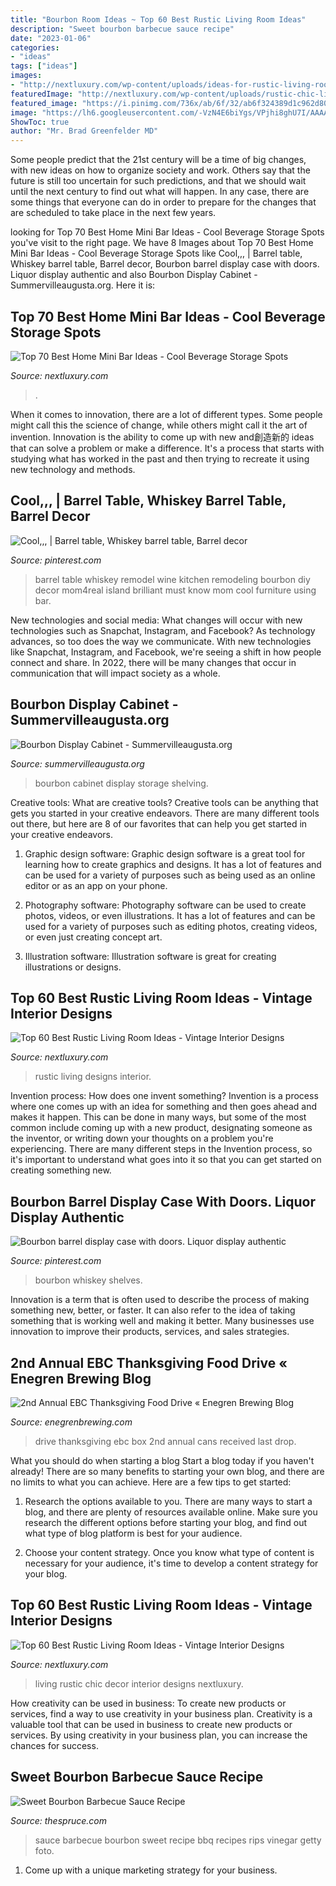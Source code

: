 ```yaml
---
title: "Bourbon Room Ideas ~ Top 60 Best Rustic Living Room Ideas"
description: "Sweet bourbon barbecue sauce recipe"
date: "2023-01-06"
categories:
- "ideas"
tags: ["ideas"]
images:
- "http://nextluxury.com/wp-content/uploads/ideas-for-rustic-living-room-designs.jpg"
featuredImage: "http://nextluxury.com/wp-content/uploads/rustic-chic-living-room-ideas.jpg"
featured_image: "https://i.pinimg.com/736x/ab/6f/32/ab6f324389d1c962d804dec66ef7c233.jpg"
image: "https://lh6.googleusercontent.com/-VzN4E6biYgs/VPjhi8ghU7I/AAAAAAABje8/vA0FtFLgKb0/w1665-h1249-no/IMG_20150101_140553.jpg"
ShowToc: true
author: "Mr. Brad Greenfelder MD"
---
```



Some people predict that the 21st century will be a time of big changes, with new ideas on how to organize society and work. Others say that the future is still too uncertain for such predictions, and that we should wait until the next century to find out what will happen. In any case, there are some things that everyone can do in order to prepare for the changes that are scheduled to take place in the next few years.

	

		
looking for Top 70 Best Home Mini Bar Ideas - Cool Beverage Storage Spots you've visit to the right page. We have 8 Images about Top 70 Best Home Mini Bar Ideas - Cool Beverage Storage Spots like Cool,,, | Barrel table, Whiskey barrel table, Barrel decor, Bourbon barrel display case with doors. Liquor display authentic and also Bourbon Display Cabinet - Summervilleaugusta.org. Here it is:
		
    
## Top 70 Best Home Mini Bar Ideas - Cool Beverage Storage Spots

<img loading=lazy src="https://nextluxury.com/wp-content/uploads/modern-mini-bar-ideas.jpg" onerror="this.onerror=null;this.src='https://tse4.mm.bing.net/th?id=OIP.KpME2ECzGGRkOxuXP3oQbQAAAA&amp;pid=15.1';" alt="Top 70 Best Home Mini Bar Ideas - Cool Beverage Storage Spots">

_Source: nextluxury.com_

>. 

	

When it comes to innovation, there are a lot of different types. Some people might call this the science of change, while others might call it the art of invention. Innovation is the ability to come up with new and創造新的 ideas that can solve a problem or make a difference. It's a process that starts with studying what has worked in the past and then trying to recreate it using new technology and methods.

    
## Cool,,, | Barrel Table, Whiskey Barrel Table, Barrel Decor

<img loading=lazy src="https://i.pinimg.com/originals/e8/39/cb/e839cb8a627ef23917e0feaad1b64953.jpg" onerror="this.onerror=null;this.src='https://tse2.mm.bing.net/th?id=OIP.2QW0LaECQVfUeX-zrzTv3AHaLH&amp;pid=15.1';" alt="Cool,,, | Barrel table, Whiskey barrel table, Barrel decor">

_Source: pinterest.com_

>barrel table whiskey remodel wine kitchen remodeling bourbon diy decor mom4real island brilliant must know mom cool furniture using bar. 

	

New technologies and social media: What changes will occur with new technologies such as Snapchat, Instagram, and Facebook?
As technology advances, so too does the way we communicate. With new technologies like Snapchat, Instagram, and Facebook, we're seeing a shift in how people connect and share. In 2022, there will be many changes that occur in communication that will impact society as a whole.

    
## Bourbon Display Cabinet - Summervilleaugusta.org

<img loading=lazy src="https://lh6.googleusercontent.com/-VzN4E6biYgs/VPjhi8ghU7I/AAAAAAABje8/vA0FtFLgKb0/w1665-h1249-no/IMG_20150101_140553.jpg" onerror="this.onerror=null;this.src='https://tse1.mm.bing.net/th?id=OIP.Wb-2rDPrlIfY4M_RXpsllQHaFj&amp;pid=15.1';" alt="Bourbon Display Cabinet - Summervilleaugusta.org">

_Source: summervilleaugusta.org_

>bourbon cabinet display storage shelving. 

	

Creative tools: What are creative tools?
Creative tools can be anything that gets you started in your creative endeavors. There are many different tools out there, but here are 8 of our favorites that can help you get started in your creative endeavors. 
1. Graphic design software: Graphic design software is a great tool for learning how to create graphics and designs. It has a lot of features and can be used for a variety of purposes such as being used as an online editor or as an app on your phone.

2. Photography software: Photography software can be used to create photos, videos, or even illustrations. It has a lot of features and can be used for a variety of purposes such as editing photos, creating videos, or even just creating concept art.

3. Illustration software: Illustration software is great for creating illustrations or designs.

    
## Top 60 Best Rustic Living Room Ideas - Vintage Interior Designs

<img loading=lazy src="http://nextluxury.com/wp-content/uploads/ideas-for-rustic-living-room-designs.jpg" onerror="this.onerror=null;this.src='https://tse3.mm.bing.net/th?id=OIP.G2Wp-j2y2p8ZnVM3Z0AkSQHaIg&amp;pid=15.1';" alt="Top 60 Best Rustic Living Room Ideas - Vintage Interior Designs">

_Source: nextluxury.com_

>rustic living designs interior. 

	

Invention process: How does one invent something?
Invention is a process where one comes up with an idea for something and then goes ahead and makes it happen. This can be done in many ways, but some of the most common include coming up with a new product, designating someone as the inventor, or writing down your thoughts on a problem you're experiencing. There are many different steps in the Invention process, so it's important to understand what goes into it so that you can get started on creating something new.

    
## Bourbon Barrel Display Case With Doors. Liquor Display Authentic

<img loading=lazy src="https://i.pinimg.com/736x/ab/6f/32/ab6f324389d1c962d804dec66ef7c233.jpg" onerror="this.onerror=null;this.src='https://tse1.mm.bing.net/th?id=OIP.Mhj6Leiy4fZWu-sghOoDnQHaG3&amp;pid=15.1';" alt="Bourbon barrel display case with doors. Liquor display authentic">

_Source: pinterest.com_

>bourbon whiskey shelves. 

	

Innovation is a term that is often used to describe the process of making something new, better, or faster. It can also refer to the idea of taking something that is working well and making it better. Many businesses use innovation to improve their products, services, and sales strategies.

    
## 2nd Annual EBC Thanksgiving Food Drive « Enegren Brewing Blog

<img loading=lazy src="http://enegrenbrewing.com/blog/wp-content/uploads/2012/11/ebc-2012-thanksgiving-food-drive-box.jpg" onerror="this.onerror=null;this.src='https://tse1.mm.bing.net/th?id=OIP.DNvCQnxZBkFgdYRd9sDNsgHaFi&amp;pid=15.1';" alt="2nd Annual EBC Thanksgiving Food Drive « Enegren Brewing Blog">

_Source: enegrenbrewing.com_

>drive thanksgiving ebc box 2nd annual cans received last drop. 

	

What you should do when starting a blog
Start a blog today if you haven't already! There are so many benefits to starting your own blog, and there are no limits to what you can achieve. Here are a few tips to get started:
1. Research the options available to you. There are many ways to start a blog, and there are plenty of resources available online. Make sure you research the different options before starting your blog, and find out what type of blog platform is best for your audience.

2. Choose your content strategy. Once you know what type of content is necessary for your audience, it's time to develop a content strategy for your blog.

    
## Top 60 Best Rustic Living Room Ideas - Vintage Interior Designs

<img loading=lazy src="http://nextluxury.com/wp-content/uploads/rustic-chic-living-room-ideas.jpg" onerror="this.onerror=null;this.src='https://tse2.mm.bing.net/th?id=OIP.LqiB8aONg1NQwJsrJ4eJpAHaFv&amp;pid=15.1';" alt="Top 60 Best Rustic Living Room Ideas - Vintage Interior Designs">

_Source: nextluxury.com_

>living rustic chic decor interior designs nextluxury. 

	

How creativity can be used in business: To create new products or services, find a way to use creativity in your business plan.
Creativity is a valuable tool that can be used in business to create new products or services. By using creativity in your business plan, you can increase the chances for success.

    
## Sweet Bourbon Barbecue Sauce Recipe

<img loading=lazy src="https://fthmb.tqn.com/8p7zargPqi5F1580WtDJhccG2dM=/703x1055/filters:fill(auto,1)/sweetbourbonbbqsauce-589dcc0c5f9b58819c84b398.jpg" onerror="this.onerror=null;this.src='https://tse2.mm.bing.net/th?id=OIP.JPC81jaRg1vmFrkwZiKkegHaLH&amp;pid=15.1';" alt="Sweet Bourbon Barbecue Sauce Recipe">

_Source: thespruce.com_

>sauce barbecue bourbon sweet recipe bbq recipes rips vinegar getty foto. 

	

1. Come up with a unique marketing strategy for your business.

